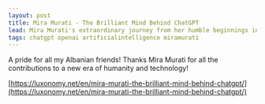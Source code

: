 ```yaml
---
layout: post
title: Mira Murati - The Brilliant Mind Behind ChatGPT
lead: Mira Murati's extraordinary journey from her humble beginnings in Albania to becoming the driving force behind ChatGPT serves as an inspiring testament to the power of ambition, determination, and innovation. As the world stands on the cusp of a new era in artificial intelligence, it is visionaries like Murati who will continue to shape the future, unlocking the full potential of AI for the betterment of society.
tags: chatgpt openai artificialintelligence miramurati
---
```


A pride for all my Albanian friends! Thanks Mira Murati for all the contributions to a new era of humanity and technology!

[https://luxonomy.net/en/mira-murati-the-brilliant-mind-behind-chatgpt/](https://luxonomy.net/en/mira-murati-the-brilliant-mind-behind-chatgpt/)